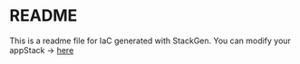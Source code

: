 # README
This is a readme file for IaC generated with StackGen.
You can modify your appStack -> [here](http://main.dev.stackgen.com/appstacks/5c32fd0c-6199-446d-8a2b-20b9824b6d15)
